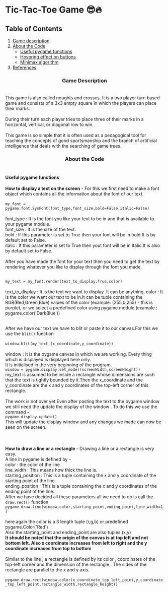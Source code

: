 # Tic-Tac-Toe Game :sunglasses::fire:

## Table of Contents
1. [Game description](#game-description)
3. [About the Code](#about-the-code) 
	- [Useful pygame functions](#useful-pygame-functions)
	- [Hovering effect on buttons](#hovering-effect-on-buttons)
	- [Minimax algorithm](#minimax-algorithms)
4. [References](#references)


### <Center>Game Description<br><br>
This game is also called noughts and crosses. It is a two player turn based game and consists of a 3x3 empty square in which the players can place their marks.<br><br>During their turn each player tries to place three of their marks in a horizontal, vertical, or diagonal row to win.<br><br> This game is so simple that it is often used as a pedagogical tool for teaching the concepts of good sportsmanship and the branch of artificial intelligence that deals with the searching of game trees.

### <center> About the Code<br><br>

#### Useful pygame functions

**How to display a text on the screen** - For this we first need to make a font object which contains all the information about the font of our text.<br><br>
```my_font = pygame.font.SysFont(font_type,font_size,bold=False,italic=False)```<br><br>
font_type : It is the font you like your text to be in and that is available to your pygame module.<br>
font_size : It is the size of the text.<br>
bold : If this parameter is set to True then your font will be in bold.It is by default set to False.<br>
italic : If this parameter is set to True then yout font will be in Italic.It is also by default set to False.<br><br>
After you have made the font for your text then you need to get the text by rendering whatever you like to display through the font you made.<br><br>

```my_text = my_font.render(text_to_display,True,color)```<br><br>
text_to_display : It is the text we want to display .It can be anything.
color : It is the color we want our text to be in.It can be tuple containing the RGB(Red,Green,Blue) values of the color (example: (255,0,255) - this is purple), or we select a predefined color using pygame module (example : pygame.color('DarkBlue'))<br><br>

After we have our text we have to blit or paste it to our canvas.For this we use the ```blit()``` function<br><br>
```window.blit(my_text,(x_coordinate,y_coordinate))```<br><br>
window : It is the pygame canvas in which we are working. Every thing which is displayed is displayed here only.<br>It is initialised in the very beginning of the program.<br>```window = pygame.display.set_mode((screenWidth,screenHeight))```<br>my_text is assumed to be inside a rectangle whose dimensions are such that the text is tightly bounded by it.Then the x_coordinate and the y_coordinate are the x and y coordinates of the top-left corner of this rectangle.<br><br>
The work is not over yet.Even after pasting the text to the pygame window we still need the update the display of the window . To do this we use the command - <br>```pygame.display.update()```<br>This will update the display window and any changes we made can now be seen on the screen.<br><br><br><br>
**How to draw a line or a rectangle** - Drawing a line or a rectangle is very easy.<br>A line in pygame is defined by - <br>color : the color of the line<br>line_width : This means how thick the line is.<br>starting_position : This is a tuple containing the x and y coordinate of the starting point of the line.<br>ending_position : This is a tuple containing the x and y coordinates of the ending point of the line.<br>After we have decided all these parameters all we need to do is call the ```draw.rect()``` function<br>
```pygame.draw.line(window,color,starting_point,ending_point,line_width=1)```<br><br>
here again the color is a 3 length tuple (r,g,b) or predefined pygame.Color('Red')<br>
Also the starting_point and ending_point are also tuples (x,y)<br>
**It should be noted that the origin of the canvas is at top left and not bottom left. Also x coordinate increases from left to right and the y coordinate increases from top to bottom**<br><br>
Similar to the line , a rectangle is defined by its color , coordinates of the top-left corner and the dimension of the rectangle . The sides of the rectangle are parallel to the x and y axis.<br><br>
```pygame.draw.rect(window,color(x_coordinate_top_left_point,y_coordinate_top_left_point,rectangle_width,rectangle_height))```<br><br>



